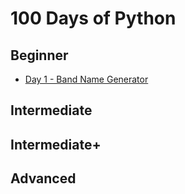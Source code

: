 <h1>100 Days of Python</h1>

<h2>Beginner</h2>

- [Day 1 - Band Name Generator](https://github.com/quinnanderson1/100DaysofPython/blob/main/Day1.py)

<h2>Intermediate</h2>

<h2>Intermediate+</h2>

<h2>Advanced</h2>
